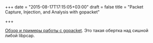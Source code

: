 +++
date = "2015-08-17T17:15:05+03:00"
draft = false
title = "Packet Capture, Injection, and Analysis with gopacket"

+++

<p><a href="http://devdungeon.com/content/packet-capture-injection-and-analysis-gopacket">Обзор и примеры работы с&nbsp;gopacket</a>. Это такая обертка над сишной либой&nbsp;libpcap.</p>

